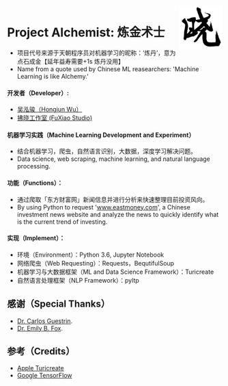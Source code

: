 <img align="right" src="https://github.com/Errrneist/Alchemist/blob/master/IMG/xiao.png" alt="FuXiao" width="100">

# Project Alchemist: 炼金术士
* 项目代号来源于天朝程序员对机器学习的昵称：‘炼丹’，意为点石成金【延年益寿需要+1s 炼丹没用】
* Name from a quote used by Chinese ML reasearchers: 'Machine Learning is like Alchemy.'

#### 开发者（Developer）:  
* [吴泓骏（Hongjun Wu）](https://errrneist.github.io)
* [拂晓工作室 (FuXiao Studio)](https://fuxiao-studio.com)

#### 机器学习实践（Machine Learning Development and Experiment）
* 结合机器学习，爬虫，自然语言识别，大数据，深度学习解决问题。
* Data science, web scraping, machine learning, and natural language processing.

#### 功能（Functions）：
* 通过爬取「东方财富网」新闻信息并进行分析来快速整理目前投资风向。
* By using Python to request 'www.eastmoney.com', a Chinese investment news website and analyze the news to quickly identify what is the current trend of investing.

#### 实现（Implement）：
* 环境（Environment）：Python 3.6, Jupyter Notebook
* 网络爬虫（Web Requesting）：Requests，BequtifulSoup
* 机器学习与大数据框架（ML and Data Science Framework）：Turicreate
* 自然语言处理框架（NLP Framework）：pyltp

## 感谢（Special Thanks）
* [Dr. Carlos Guestrin](https://www.cs.washington.edu/people/faculty/guestrin).
* [Dr. Emily B. Fox](https://homes.cs.washington.edu/~ebfox/).

## 参考（Credits）
* [Apple Turicreate](https://github.com/apple/turicreate)
* [Google TensorFlow](https://www.tensorflow.org)
